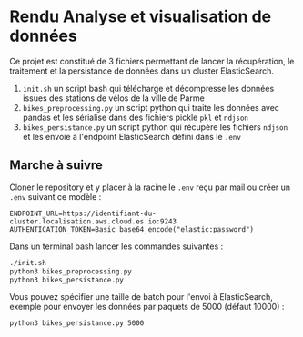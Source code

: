 # Rendu Analyse et visualisation de données

Ce projet est constitué de 3 fichiers permettant de lancer la récupération, le traitement et la persistance de données dans un cluster ElasticSearch.

1. `init.sh` un script bash qui télécharge et décompresse les données issues des stations de vélos de la ville de Parme
2. `bikes_preprocessing.py` un script python qui traite les données avec pandas et les sérialise dans des fichiers pickle `pkl` et `ndjson`
3. `bikes_persistance.py` un script python qui récupère les fichiers `ndjson` et les envoie à l'endpoint ElasticSearch défini dans le `.env`

## Marche à suivre
Cloner le repository et y placer à la racine le `.env` reçu par mail ou créer un `.env` suivant ce modèle :
```dotenv
ENDPOINT_URL=https://identifiant-du-cluster.localisation.aws.cloud.es.io:9243
AUTHENTICATION_TOKEN=Basic base64_encode("elastic:password")
```

Dans un terminal bash lancer les commandes suivantes :

```bash
./init.sh
python3 bikes_preprocessing.py
python3 bikes_persistance.py
```

Vous pouvez spécifier une taille de batch pour l'envoi à ElasticSearch, exemple pour envoyer les données par paquets de 5000 (défaut 10000) :

`python3 bikes_persistance.py 5000`

